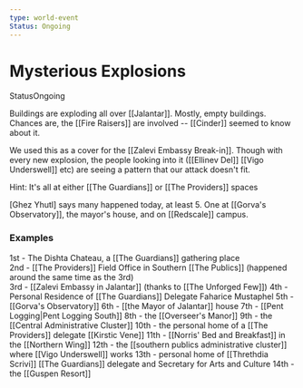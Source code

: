 ```yaml
---
type: world-event
Status: Ongoing
---
```


#  Mysterious Explosions
<span class="dataview inline-field"><span class="inline-field-key">Status</span><span class="inline-field-value">Ongoing</span></span>

Buildings are exploding all over [[Jalantar]]. Mostly, empty buildings. Chances are, the [[Fire Raisers]] are involved -- [[Cinder]] seemed to know about it. 

We used this as a cover for the [[Zalevi Embassy Break-in]]. Though with every new explosion, the people looking into it ([[Ellinev Del]] [[Vigo Underswell]] etc) are seeing a pattern that our attack doesn't fit. 

Hint: It's all at either [[The Guardians]] or [[The Providers]] spaces

[Ghez Yhutl] says many happened today, at least 5. One at [[Gorva's Observatory]], the mayor's house, and on [[Redscale]] campus. 

### Examples
1st - The Dishta Chateau, a [[The Guardians]] gathering place  
2nd - [[The Providers]] Field Office in Southern [[The Publics]] (happened around the same time as the 3rd)  
3rd - [[Zalevi Embassy in Jalantar]] (thanks to [[The Unforged Few]]) 
4th - Personal Residence of [[The Guardians]] Delegate Faharice Mustaphel
5th - [[Gorva's Observatory]]
6th - [[the Mayor of Jalantar]] house
7th - [[Pent Logging|Pent Logging South]]
8th - the [[Overseer's Manor]]
9th - the [[Central Administrative Cluster]]
10th - the personal home of a [[The Providers]] delegate [[Kirstic Vene]]
11th - [[Norris' Bed and Breakfast]] in the [[Northern Wing]]
12th - the [[southern publics administrative cluster]] where [[Vigo Underswell]] works
13th - personal home of [[Threthdia Scrivi]] [[The Guardians]] delegate and Secretary for Arts and Culture
14th - the [[Guspen Resort]]

